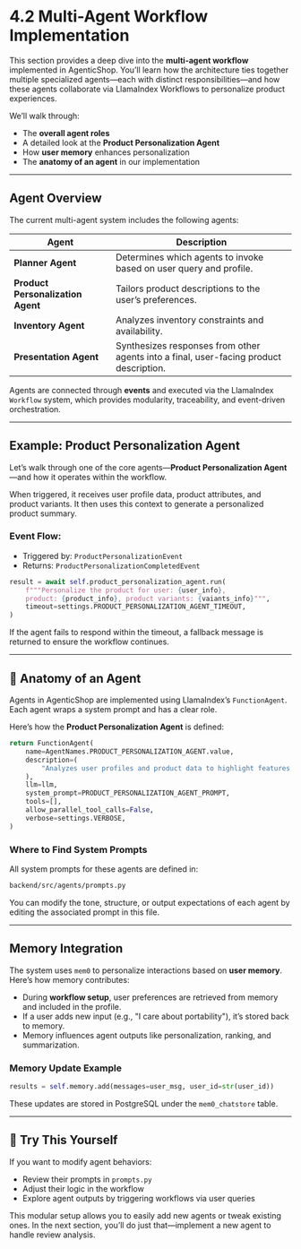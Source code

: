 # 4.2 Multi-Agent Workflow Implementation

This section provides a deep dive into the **multi-agent workflow** implemented in AgenticShop. You’ll learn how the architecture ties together multiple specialized agents—each with distinct responsibilities—and how these agents collaborate via LlamaIndex Workflows to personalize product experiences.

We’ll walk through:

- The **overall agent roles**
- A detailed look at the **Product Personalization Agent**
- How **user memory** enhances personalization
- The **anatomy of an agent** in our implementation

---

## Agent Overview

The current multi-agent system includes the following agents:

| Agent                    | Description                                                                                 |
|-------------------------|---------------------------------------------------------------------------------------------|
| **Planner Agent**       | Determines which agents to invoke based on user query and profile.                          |
| **Product Personalization Agent** | Tailors product descriptions to the user’s preferences.                            |
| **Inventory Agent**     | Analyzes inventory constraints and availability.                                            |
| **Presentation Agent**  | Synthesizes responses from other agents into a final, user-facing product description.      |

Agents are connected through **events** and executed via the LlamaIndex `Workflow` system, which provides modularity, traceability, and event-driven orchestration.

---

##  Example: Product Personalization Agent

Let’s walk through one of the core agents—**Product Personalization Agent**—and how it operates within the workflow.

When triggered, it receives user profile data, product attributes, and product variants. It then uses this context to generate a personalized product summary.

### Event Flow:
- Triggered by: `ProductPersonalizationEvent`
- Returns: `ProductPersonalizationCompletedEvent`

```python
result = await self.product_personalization_agent.run(
    f"""Personalize the product for user: {user_info},
    product: {product_info}, product variants: {vaiants_info}""",
    timeout=settings.PRODUCT_PERSONALIZATION_AGENT_TIMEOUT,
)
```

If the agent fails to respond within the timeout, a fallback message is returned to ensure the workflow continues.

---

## 🧩 Anatomy of an Agent

Agents in AgenticShop are implemented using LlamaIndex’s `FunctionAgent`. Each agent wraps a system prompt and has a clear role.

Here’s how the **Product Personalization Agent** is defined:

```python
return FunctionAgent(
    name=AgentNames.PRODUCT_PERSONALIZATION_AGENT.value,
    description=(
        "Analyzes user profiles and product data to highlight features most relevant to individual preferences."
    ),
    llm=llm,
    system_prompt=PRODUCT_PERSONALIZATION_AGENT_PROMPT,
    tools=[],
    allow_parallel_tool_calls=False,
    verbose=settings.VERBOSE,
)
```

### Where to Find System Prompts

All system prompts for these agents are defined in:

```bash
backend/src/agents/prompts.py
```

You can modify the tone, structure, or output expectations of each agent by editing the associated prompt in this file.

---

## Memory Integration

The system uses `mem0` to personalize interactions based on **user memory**. Here’s how memory contributes:

- During **workflow setup**, user preferences are retrieved from memory and included in the profile.
- If a user adds new input (e.g., "I care about portability"), it’s stored back to memory.
- Memory influences agent outputs like personalization, ranking, and summarization.

### Memory Update Example

```python
results = self.memory.add(messages=user_msg, user_id=str(user_id))
```

These updates are stored in PostgreSQL under the `mem0_chatstore` table.

---

## 🧪 Try This Yourself

If you want to modify agent behaviors:

- Review their prompts in `prompts.py`
- Adjust their logic in the workflow
- Explore agent outputs by triggering workflows via user queries

This modular setup allows you to easily add new agents or tweak existing ones. In the next section, you’ll do just that—implement a new agent to handle review analysis.
